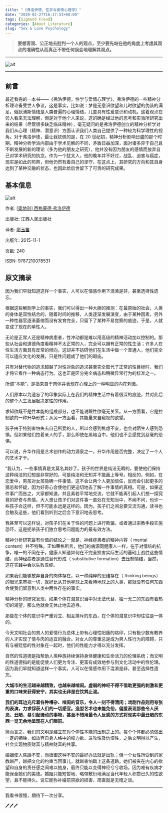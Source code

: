 ```yaml
---
title: "《弗洛伊德，性学与爱情心理学》"
date: "2020-02-27T16:17:53+08:00"
tags: [Sigmund Freud]
categories: [About Literature]
slug: "Sex & Love Psychology"
---
```


> **要想客观、公正地去批判一个人的观点，至少要先站在他的角度上考虑其观点的准确性从而真正不带任何误会地理解其观点。**

<!--more-->

---

![alt](https://dawnblog-1300625500.cos.ap-guangzhou.myqcloud.com/images/20200227164632.jpg "Sigmund Freud")

---

## 前言

最近看完的一本书——《弗洛伊德，性学与爱情心理学》，弗洛伊德的一些精神分析理论备受世人争议，这是事实，比如说：梦是无意识欲望和儿时欲望的伪装的满足，俄狄浦斯情结是人类普遍的心理情结，儿童具有性爱意识和动机。这着观点在旁人看来无法理解，但是对于他个人来说，这的确是经过他的思考和实验所研究出来的结果（尽管很多缺乏临床精神），毫无疑问的是弗洛伊德创立的精神分析学对我们从心理（精神、潜意识）方面认识我们人类自己提供了一种较为科学理性的视角。对于弗洛伊德，最让我钦佩的是，在 20 世纪初，精神分析影响日盛的那个时期，精神分析学派内部由于学术见解的不同，矛盾日益加深，面对诸多异于自己且不断发展的新的理论（多为他的朋友之研究），他并没有因为朋友的感情而放弃自己对学术研究的执念。作为一个犹太人，他的晚年并不好过，战乱、迫害与癌症，现实是如此的煎熬，但他仍然有着自己的坚守，在这点上，其研究的方向和其自身达到了某种交融的状态，也因此给后世留下了可贵的研究成果。

## 基本信息

![alt](https://dawnblog-1300625500.cos.ap-guangzhou.myqcloud.com/images/20200227165809.jpg "书本封面")

作者: [[奥地利\] 西格蒙德·弗洛伊德](https://book.douban.com/author/191817/)

出版社: 江西人民出版社

译者: [廖玉笛](https://book.douban.com/search/廖玉笛)

出版年: 2015-11-1

页数: 240

ISBN: 9787210078531

## 原文摘录

因为我们早就知道这样一个事实，人可以在情感作用下混淆是非，甚至选择性遗忘。

根据这些解剖学上的事实，我们可以得出一种大胆的推测：在最原始的社会，人类的身体是双性结合的，随着时间的推移，人类逐渐发展演变，由于某种因素，另外一种性器官逐渐萎缩而没有发育完全，只留下了某种不易觉察的痕迹，于是，人就变成了现在的单性人。

无论是正常人还是精神病患者，性冲动都是难以用高级的精神活动加以控制的。那些从社会和道德角度看精神不太正常的人，完全可以拥有正常的性生活；许多人在性生活方面具有反常的倾向，这却并不妨碍他们在生活中做一个普通人，他们完全可以适应文化的发展，只是性问题成了他们的瑕疵。

只有对替代物的追求超越了对性对象的追求甚至完全取代了正常的性目标时，我们才将它看作一种病态行为。这也正是区分完全病态和稍微异常行为的标准之一。

所谓“本能”，是指来自于肉体并表现在心理上的一种明显的内在刺激。

人们原本以为遗忘了的印象实际上在我们的精神生活中有着很深的痕迹，并对此后的整个人生发展起决定性的作用。

求知欲既不是性本能的组成部分，也不能说跟性欲毫无关系。从一方面看，它是控制欲的一种升华形式；从另一方面看，其能量来自窥视的欲望。

孩子由于特别害怕失去自己所爱的人，所以会感到焦虑不安，也会对陌生人感到恐惧。但如果他们拉着亲人的手，那么即使在黑暗当中，他们也不会感觉到丝毫的恐惧。

可以说，升华作用是艺术创作的动力源泉之一，升华作用是否完整，决定了一个人的艺术才干。

“我认为，一些事情真是太莫名其妙了。孩子的世界是纯洁无暇的，要使他们保持这种纯洁的幻想是非常好的，可是纯洁和无知并不能画上等号。相反的，例如，在恋爱中，男孩对女孩隐瞒一件事情，这不会让两个人更加信任，反而会引起更多的猜忌和怀疑，因为好奇心会使他们更迫切地去了解一件事情的真相。可是，如果这件事广而告之，大家都知道，并且素若平常地交流，它就不能再引起人们想一探究竟的好奇与热情。大人想让孩子们对这件事一直处在无知当中，不闻不问，也许一些孩子会这样，但不可能永远是这样的。因为，孩子们之间总要交流沟通，读书也会触及这些，他们看到听到之后会下意识地去思考。

我甚至可以这样说，对孩子们在关于性的问题上进行欺骗，或者通过宗教手段实施恐吓，这是扼杀孩子们独立思考问题能力的最有效方法。

精神分析研究最有价值的结论之一就是，神经症患者的精神内容（ mental content）并不特殊。正如荣格所言，他们的病源同健康人一样，在于对情结的抗争，唯一的不同在于，健康人知道如何在不完全损害实际生活的基础上战胜这些情结，而神经症者是通过替代形成（ substitutive formation）去压制情结，当然，这在实践中会以失败告终。

如果我们能够放弃自身的肉体存在，以一种纯粹的思维存在（ thinking beings）的眼光来审视一切，就好比从其他星球上来看待地球上的人类，那就没有任何东西会使我们留意到人类中两性存在的事实。

精神分析的研究发现，如果个体在潜意识当中对无法代替、独一无二的东西有着热切的渴望，那么他就会无休止地去追寻。

那些在个体的意识中严重对立、相互排斥的东西，在个体的潜意识中却往往是一体的。

今天文明社会的男人的爱情行为总体上带有心理性阳痿的烙印，只有极少数有教养的人才实现了情与肉的适宜的融合。对女人的尊重总是成为男人性行为的障碍，只有与被贬低的性对象在一起时，他们的性能力才得以充分发挥。

自然的性道德是指帮助人类种族持续保持身体健康和生命活力的伦理系统；而文明的性道德指的是能促使人们更为专注、更富有成效地参与到文化活动中的性伦理。因为我们早就知道这样一个事实，人可以在情感作用下混淆是非，甚至选择性遗忘。

**大城市的生活越来越精致，也越来越喧闹。虚弱的神经不得不借助更强的刺激和更重的口味来获得安宁，其实也无非是在饮鸩止渴。**

**我们的耳边充斥着各种嘈杂、喧闹的音乐，令人一刻不得清闲；戏剧作品则用夸张的表演，力求俘获人们的一切感官。造型艺术也未能免俗，偏爱表现那些令人厌恶、丑陋、易引起骚动的事物，甚至不惜用最令人反感的方式将现实中最丑陋的东西一览无余地呈现在人们眼前。**

简而言之，我们的文明是建立在对个体性本能的压制之上的。每个个体都必须做出一定的牺牲，如放弃自身人格中的权力欲、进攻性及仇恨性，之后文明得以产生，社会实现物质财富与精神财富的共享。

婚姻使人焦躁不安，而抵御这种不安的最好办法就是出轨；但一个女性所受到的家教越严，越把文化的约束当回事儿，就越害怕踏上这条道路。她们被夹在内心的欲望和自身的责任感之间难以抽身，最终只能以变得神经兮兮收场，因为唯有疾病才能保全她们的美德。婚姻只能短暂地、略带敷衍地满足当代年轻人积攒已久的性欲望，且不能持久。说它能弥补婚前禁欲的损害，简直就是无稽之谈。

---

我看书很慢，期待下一次分享。

🖊🖊🖊

